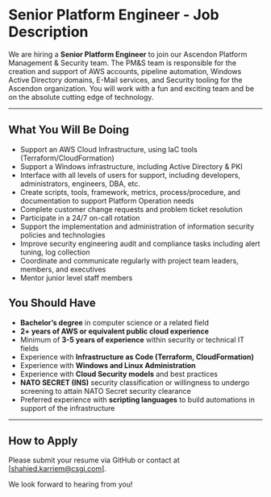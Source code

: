 # Senior Platform Engineer - Job Description

We are hiring a **Senior Platform Engineer** to join our Ascendon Platform Management & Security team. The PM&S team is responsible for the creation and support of AWS accounts, pipeline automation, Windows Active Directory domains, E-Mail services, and Security tooling for the Ascendon organization. You will work with a fun and exciting team and be on the absolute cutting edge of technology.

---

## What You Will Be Doing

- Support an AWS Cloud Infrastructure, using IaC tools (Terraform/CloudFormation)
- Support a Windows infrastructure, including Active Directory & PKI
- Interface with all levels of users for support, including developers, administrators, engineers, DBA, etc.
- Create scripts, tools, framework, metrics, process/procedure, and documentation to support Platform Operation needs
- Complete customer change requests and problem ticket resolution
- Participate in a 24/7 on-call rotation
- Support the implementation and administration of information security policies and technologies
- Improve security engineering audit and compliance tasks including alert tuning, log collection
- Coordinate and communicate regularly with project team leaders, members, and executives
- Mentor junior level staff members

## You Should Have

- **Bachelor’s degree** in computer science or a related field
- **2+ years of AWS or equivalent public cloud experience**
- Minimum of **3-5 years of experience** within security or technical IT fields
- Experience with **Infrastructure as Code (Terraform, CloudFormation)**
- Experience with **Windows and Linux Administration**
- Experience with **Cloud Security models** and best practices
- **NATO SECRET (INS)** security classification or willingness to undergo screening to attain NATO Secret security clearance
- Preferred experience with **scripting languages** to build automations in support of the infrastructure


---

## How to Apply

Please submit your resume via GitHub or contact at [shahied.karriem@csgi.com].

We look forward to hearing from you!
